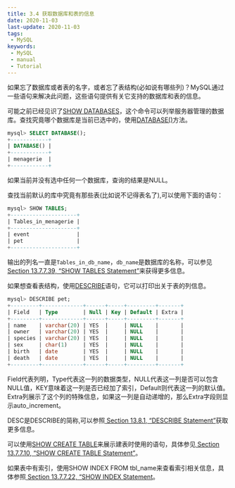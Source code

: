 ```yaml
---
title: 3.4 获取数据库和表的信息
date: 2020-11-03
last-update: 2020-11-03
tags:
 - MySQL
keywords:
 - MySQL
 - manual
 - Tutorial
---
```



如果忘了数据库或者表的名字，或者忘了表结构(必如说有哪些列)？MySQL通过一些语句来解决此问题，这些语句提供有关它支持的数据库和表的信息。

可能之前已经见识了[SHOW DATABASES](https://dev.mysql.com/doc/refman/8.0/en/show-databases.html)，这个命令可以列举服务器管理的数据库。查找究竟哪个数据库是当前已选中的，使用[DATABASE()](https://dev.mysql.com/doc/refman/8.0/en/information-functions.html#function_database)方法。
```sql
mysql> SELECT DATABASE();
+------------+
| DATABASE() |
+------------+
| menagerie  |
+------------+
```
如果当前并没有选中任何一个数据库，查询的结果是NULL。

查找当前默认的库中究竟有那些表(比如说不记得表名了),可以使用下面的语句：
```sql
mysql> SHOW TABLES;
+---------------------+
| Tables_in_menagerie |
+---------------------+
| event               |
| pet                 |
+---------------------+
```
输出的列名一直是`Tables_in_db_name`，`db_name`是数据库的名称，可以参见[Section 13.7.7.39, “SHOW TABLES Statement”](https://dev.mysql.com/doc/refman/8.0/en/show-tables.html)来获得更多信息。

如果想查看表结构，使用[DESCRIBE](https://dev.mysql.com/doc/refman/8.0/en/describe.html)语句，它可以打印出关于表的列信息。
```sql
mysql> DESCRIBE pet;
+---------+-------------+------+-----+---------+-------+
| Field   | Type        | Null | Key | Default | Extra |
+---------+-------------+------+-----+---------+-------+
| name    | varchar(20) | YES  |     | NULL    |       |
| owner   | varchar(20) | YES  |     | NULL    |       |
| species | varchar(20) | YES  |     | NULL    |       |
| sex     | char(1)     | YES  |     | NULL    |       |
| birth   | date        | YES  |     | NULL    |       |
| death   | date        | YES  |     | NULL    |       |
+---------+-------------+------+-----+---------+-------+
```
Field代表列明，Type代表这一列的数据类型，NULL代表这一列是否可以包含NULL值，KEY意味着这一列是否已经加了索引，Default则代表这一列的默认值。Extra列展示了这个列的特殊信息，如果这一列是自动递增的，那么Extra字段则显示auto_increment。

DESC是DESCRIBE的简称,可以参照[ Section 13.8.1, “DESCRIBE Statement”](https://dev.mysql.com/doc/refman/8.0/en/describe.html)获取更多信息。

可以使用[SHOW CREATE TABLE](https://dev.mysql.com/doc/refman/8.0/en/show-create-table.html)来展示建表时使用的语句，具体参见[ Section 13.7.7.10, “SHOW CREATE TABLE Statement”](https://dev.mysql.com/doc/refman/8.0/en/show-create-table.html)。

如果表中有索引，使用SHOW INDEX FROM tbl_name来查看索引相关信息，具体参照[ Section 13.7.7.22, “SHOW INDEX Statement](https://dev.mysql.com/doc/refman/8.0/en/show-index.html)。
